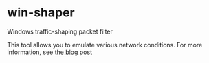 # win-shaper
Windows traffic-shaping packet filter

This tool allows you to emulate various network conditions. For more information, see [the blog post](http://calendar.perfplanet.com/2016/testing-with-realistic-networking-conditions/)
